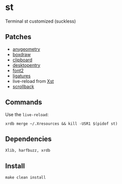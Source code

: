 # st
Terminal st customized (suckless)

## Patches
+ [anygeometry](https://st.suckless.org/patches/anygeometry/)
+ [boxdraw](https://st.suckless.org/patches/boxdraw/)
+ [clipboard](https://st.suckless.org/patches/clipboard/)
+ [desktopentry](https://st.suckless.org/patches/desktopentry/)
+ [font2](https://st.suckless.org/patches/font2/)
+ [ligatures](https://st.suckless.org/patches/ligatures/)
+ live-reload from [Xst](https://github.com/gnotclub/xst)
+ [scrollback](https://st.suckless.org/patches/scrollback/)

## Commands
Use the `live-reload`:

    xrdb merge ~/.Xresources && kill -USR1 $(pidof st)

## Dependencies

    Xlib, harfbuzz, xrdb

## Install

    make clean install
